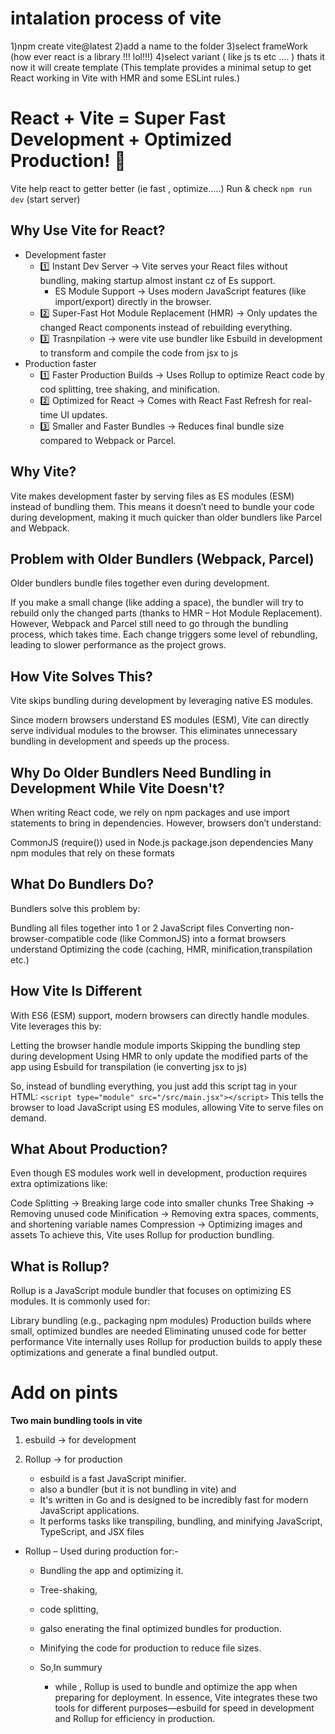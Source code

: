 # intalation process of  vite   
1)npm create vite@latest 
2)add a name to the folder
3)select frameWork (how ever react is a library !!! lol!!!)
4)select variant    ( like js ts etc .... )
thats it now it will create  template  (This template provides a minimal setup to get React working in Vite with HMR and some ESLint rules.)


# React + Vite  = Super Fast Development + Optimized Production! 🚀
Vite help react to getter better (ie fast , optimize.....)
Run & check `npm run dev` (start server) 

## Why Use Vite for React?
- Development faster
    - 1️⃣ Instant Dev Server → Vite serves your React files without bundling, making startup almost instant cz of Es support.
        - ES Module Support → Uses modern JavaScript features (like import/export) directly in the browser.
    - 2️⃣ Super-Fast Hot Module Replacement (HMR) → Only updates the changed React components instead of rebuilding everything.
    - 3️⃣ Trasnpilation  -> were vite use bundler like Esbuild in development to transform and compile the code from jsx to js 
- Production faster
    - 1️⃣ Faster Production Builds → Uses Rollup to optimize React code by cod splitting, tree shaking, and minification.
    - 2️⃣ Optimized for React → Comes with React Fast Refresh for real-time UI updates.
    - 3️⃣ Smaller and Faster Bundles → Reduces final bundle size compared to Webpack or Parcel.


## Why Vite?
Vite makes development faster by serving files as ES modules (ESM) instead of bundling them. This means it doesn’t need to bundle your code during development, making it much quicker than older bundlers like Parcel and Webpack.


## Problem with Older Bundlers (Webpack, Parcel)
Older bundlers bundle files together even during development.

If you make a small change (like adding a space), the bundler will try to rebuild only the changed parts (thanks to HMR – Hot Module Replacement).
However, Webpack and Parcel still need to go through the bundling process, which takes time.
Each change triggers some level of rebundling, leading to slower performance as the project grows.

## How Vite Solves This?
Vite skips bundling during development by leveraging native ES modules.

Since modern browsers understand ES modules (ESM), Vite can directly serve individual modules to the browser.
This eliminates unnecessary bundling in development and speeds up the process.

## Why Do Older Bundlers Need Bundling in Development While Vite Doesn't?
When writing React code, we rely on npm packages and use import statements to bring in dependencies.
However, browsers don’t understand:

CommonJS (require()) used in Node.js
package.json dependencies
Many npm modules that rely on these formats

## What Do Bundlers Do?
Bundlers solve this problem by:

Bundling all files together into 1 or 2 JavaScript files
Converting non-browser-compatible code (like CommonJS) into a format browsers understand
Optimizing the code (caching, HMR, minification,transpilation etc.)

## How Vite Is Different
With ES6 (ESM) support, modern browsers can directly handle modules. Vite leverages this by:

Letting the browser handle module imports
Skipping the bundling step during development
Using HMR to only update the modified parts of the app
using Esbuild for transpilation  (ie converting jsx to js)

So, instead of bundling everything, you just add this script tag in your HTML:
`<script type="module" src="/src/main.jsx"></script>`
This tells the browser to load JavaScript using ES modules, allowing Vite to serve files on demand.

## What About Production?
Even though ES modules work well in development, production requires extra optimizations like:

Code Splitting → Breaking large code into smaller chunks
Tree Shaking → Removing unused code
Minification → Removing extra spaces, comments, and shortening variable names
Compression → Optimizing images and assets
To achieve this, Vite uses Rollup for production bundling.

## What is Rollup?
Rollup is a JavaScript module bundler that focuses on optimizing ES modules. It is commonly used for:

Library bundling (e.g., packaging npm modules)
Production builds where small, optimized bundles are needed
Eliminating unused code for better performance
Vite internally uses Rollup for production builds to apply these optimizations and generate a final bundled output.



# Add on pints 

**Two main bundling tools in vite**
1) esbuild -> for development
2) Rollup  -> for production

    - esbuild is a fast JavaScript minifier.
    - also a  bundler (but it is not  bundling in vite) and 
    - It's written in Go and is designed to be incredibly fast for modern JavaScript applications. 
    - It performs tasks like transpiling, bundling, and minifying JavaScript, TypeScript, and JSX files    

- Rollup – Used during production for:-
    - Bundling the app and optimizing it.
    - Tree-shaking, 
    - code splitting, 
    - galso enerating the final optimized bundles for production.
    - Minifying the code for production to reduce file sizes.
    
    
    - So,In summury
       - while , Rollup is used to bundle and optimize the app when preparing for deployment.
        In essence, Vite integrates these two tools for different purposes—esbuild for speed in development and Rollup for efficiency in production.